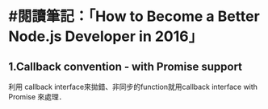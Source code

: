 #閱讀筆記：「How to Become a Better Node.js Developer in 2016」
===========================================================
  
1.Callback convention - with Promise support
--------------------------------------------  
利用 callback interface來拋錯、非同步的function就用callback interface with Promise 來處理．

